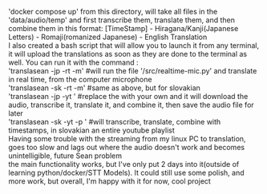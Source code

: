 'docker compose up' from this directory, will take all files in the 'data/audio/temp' and first transcribe them, translate them, and then combine them in this format:
[TimeStamp] - Hiragana/Kanji(Japanese Letters) - Romaji(romanized Japanese) - English Translation</br>
I also created a bash script that will allow you to launch it from any terminal, it will upload the translations as soon as they are done to the terminal as well. You can run it with the command :</br>
'translasean -jp -rt -m' #will run the file '/src/realtime-mic.py' and translate in real time, from the computer microphone  </br>
'translasean -sk -rt -m' #same as above, but for slovakian</br>
'translasean -jp -yt <YOUTUBE URL>' #replace the <Youtube URL> with your own and it will download the audio, transcribe it, translate it, and combine it, then save the audio file for later</br>
'translasean -sk -yt -p <YOUTUBE PLAYLIST URL>' #will transcribe, translate, combine with timestamps, in slovakian an entire youtube playlist</br>
Having some trouble with the streaming from my linux PC to translation, goes too slow and lags out where the audio doesn't work and becomes unintelligible, future Sean problem </br>
the main functionality works, but I've only put 2 days into it(outside of learning python/docker/STT Models). It could still use some polish, and more work, but overall, I'm happy with it for now, cool project</br>
